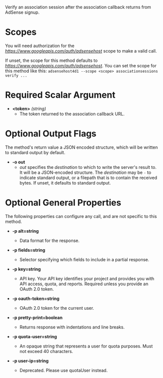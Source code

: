Verify an association session after the association callback returns from AdSense signup.
# Scopes

You will need authorization for the *https://www.googleapis.com/auth/adsensehost* scope to make a valid call.

If unset, the scope for this method defaults to *https://www.googleapis.com/auth/adsensehost*.
You can set the scope for this method like this: `adsensehost4d1 --scope <scope> associationsessions verify ...`
# Required Scalar Argument
* **&lt;token&gt;** *(string)*
    - The token returned to the association callback URL.

# Optional Output Flags

The method's return value a JSON encoded structure, which will be written to standard output by default.

* **-o out**
    - *out* specifies the *destination* to which to write the server's result to.
      It will be a JSON-encoded structure.
      The *destination* may be `-` to indicate standard output, or a filepath that is to contain the received bytes.
      If unset, it defaults to standard output.
# Optional General Properties

The following properties can configure any call, and are not specific to this method.

* **-p alt=string**
    - Data format for the response.

* **-p fields=string**
    - Selector specifying which fields to include in a partial response.

* **-p key=string**
    - API key. Your API key identifies your project and provides you with API access, quota, and reports. Required unless you provide an OAuth 2.0 token.

* **-p oauth-token=string**
    - OAuth 2.0 token for the current user.

* **-p pretty-print=boolean**
    - Returns response with indentations and line breaks.

* **-p quota-user=string**
    - An opaque string that represents a user for quota purposes. Must not exceed 40 characters.

* **-p user-ip=string**
    - Deprecated. Please use quotaUser instead.
